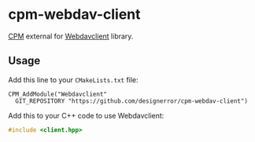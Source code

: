 # cpm-webdav-client
[CPM](http://cpm.rocks) external for
[Webdavclient](https://github.com/designerror/webdavclient-cpp) library.

## Usage

Add this line to your `CMakeLists.txt` file:
```
CPM_AddModule("Webdavclient"
  GIT_REPOSITORY "https://github.com/designerror/cpm-webdav-client")
```

Add this to your C++ code to use Webdavclient:
```c++
#include <client.hpp>
```

